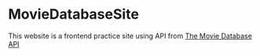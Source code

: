 # MovieDatabaseSite

This website is a frontend practice site using API from [The Movie Database API](https://developers.themoviedb.org/3)
